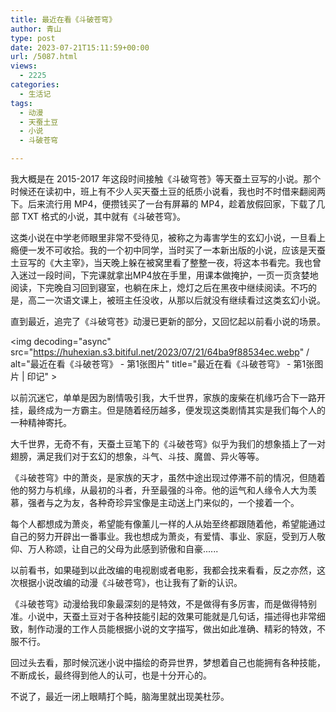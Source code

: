 ```yaml
---
title: 最近在看《斗破苍穹》
author: 青山
type: post
date: 2023-07-21T15:11:59+00:00
url: /5087.html
views:
  - 2225
categories:
  - 生活记
tags:
  - 动漫
  - 天蚕土豆
  - 小说
  - 斗破苍穹

---
```

我大概是在 2015-2017 年这段时间接触《斗破穹苍》等天蚕土豆写的小说。那个时候还在读初中，班上有不少人买天蚕土豆的纸质小说看，我也时不时借来翻阅两下。后来流行用 MP4，便攒钱买了一台有屏幕的 MP4，趁着放假回家，下载了几部 TXT 格式的小说，其中就有《斗破苍穹》。

这类小说在中学老师眼里非常不受待见，被称之为毒害学生的玄幻小说，一旦看上瘾便一发不可收拾。我的一个初中同学，当时买了一本新出版的小说，应该是天蚕土豆写的《大主宰》，当天晚上躲在被窝里看了整整一夜，将这本书看完。我也曾入迷过一段时间，下完课就拿出MP4放在手里，用课本做掩护，一页一页贪婪地阅读，下完晚自习回到寝室，也躺在床上，熄灯之后在黑夜中继续阅读。不巧的是，高二一次语文课上，被班主任没收，从那以后就没有继续看过这类玄幻小说。

直到最近，追完了《斗破穹苍》动漫已更新的部分，又回忆起以前看小说的场景。

<img decoding="async" src="https://huhexian.s3.bitiful.net/2023/07/21/64ba9f88534ec.webp" / alt="最近在看《斗破苍穹》 - 第1张图片" title="最近在看《斗破苍穹》 - 第1张图片 | 印记" >

以前沉迷它，单单是因为剧情吸引我，大千世界，家族的废柴在机缘巧合下一路开挂，最终成为一方霸主。但是随着经历越多，便发现这类剧情其实是我们每个人的一种精神寄托。

大千世界，无奇不有，天蚕土豆笔下的《斗破苍穹》似乎为我们的想象插上了一对翅膀，满足我们对于玄幻的想象，斗气、斗技、魔兽、异火等等。

《斗破苍穹》中的萧炎，是家族的天才，虽然中途出现过停滞不前的情况，但随着他的努力与机缘，从最初的斗者，升至最强的斗帝。他的运气和人缘令人大为羡慕，强者与之为友，各种奇珍异宝像是主动送上门来似的，一个接着一个。

每个人都想成为萧炎，希望能有像薰儿一样的人从始至终都跟随着他，希望能通过自己的努力开辟出一番事业。我也想成为萧炎，有爱情、事业、家庭，受到万人敬仰、万人称颂，让自己的父母为此感到骄傲和自豪......

以前看书，如果碰到以此改编的电视剧或者电影，我都会找来看看，反之亦然，这次根据小说改编的动漫《斗破苍穹》，也让我有了新的认识。

《斗破苍穹》动漫给我印象最深刻的是特效，不是做得有多厉害，而是做得特别准。小说中，天蚕土豆对于各种技能引起的效果可能就是几句话，描述得也非常细致，制作动漫的工作人员能根据小说的文字描写，做出如此准确、精彩的特效，不服不行。

回过头去看，那时候沉迷小说中描绘的奇异世界，梦想着自己也能拥有各种技能，不断成长，最终得到他人的认可，也是十分开心的。

不说了，最近一闭上眼睛打个盹，脑海里就出现美杜莎。